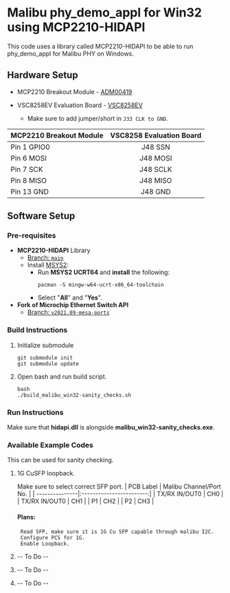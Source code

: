 # Malibu phy_demo_appl for Win32 using MCP2210-HIDAPI

This code uses a library called MCP2210-HIDAPI to be able to run 
phy_demo_appl for Malibu PHY on Windows.

## Hardware Setup
* MCP2210 Breakout Module - [ADM00419](https://www.microchip.com/en-us/development-tool/adm00419)

* VSC8258EV Evaluation Board - [VSC8258EV](https://www.microchip.com/en-us/development-tool/vsc8258ev)
    * Make sure to add jumper/short in `J33 CLK to GND`.

| MCP2210 Breakout Module  | VSC8258 Evaluation Board |
| ------------------------ |:------------------------:|
| Pin 1   GPIO0            | J48 SSN                  |
| Pin 6   MOSI             | J48 MOSI                 |
| Pin 7   SCK              | J48 SCLK                 |
| Pin 8   MISO             | J48 MISO                 |
| Pin 13  GND              | J48 GND                  |

## Software Setup
### Pre-requisites 
* __MCP2210-HIDAPI__ Library 
    * [Branch: `main`](https://github.com/joemdiente/mcp2210-hidapi)
    * Install [MSYS2](https://www.msys2.org/):
        * Run __MSYS2 UCRT64__ and __install__ the following:
            ```
            pacman -S mingw-w64-ucrt-x86_64-toolchain 
            ```
        * Select "__All__" and "__Yes__".
* __Fork of Microchip Ethernet Switch API__ 
    * [Branch: `v2021.09-mesa-ports`](https://github.com/joemdiente/mesa/tree/v2021.09-mesa-ports)

### Build Instructions
1. Initialize submodule
    ```
    git submodule init
    git submodule update
    ```
2. Open bash and run build script.
    ```
    bash
    ./build_malibu_win32-sanity_checks.sh
    ```

### Run Instructions 
Make sure that __hidapi.dll__ is alongside __malibu_win32-sanity_checks.exe__.

### Available Example Codes
This can be used for sanity checking.

1. 1G CuSFP loopback.

    Make sure to select correct SFP port.
    | PCB Label      | Malibu Channel/Port No.  |
    | ---------------|:------------------------:|
    | TX/RX IN/OUT0  | CH0                      |
    | TX/RX IN/OUT0  | CH1                      |
    | P1             | CH2                      |
    | P2             | CH3                      |

    #### Plans:
        Read SFP, make sure it is 1G Cu SFP capable through malibu I2C.
        Configure PCS for 1G. 
        Enable Loopback.

2. -- To Do --
3. -- To Do --
3. -- To Do --
